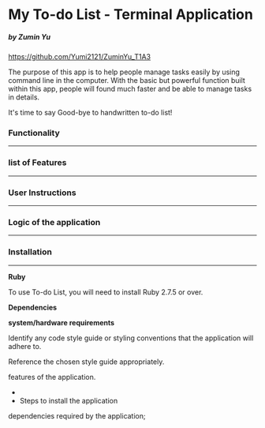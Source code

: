 # My To-do List - Terminal Application
##### by Zumin Yu

https://github.com/Yumi2121/ZuminYu_T1A3

The purpose of this app is to help people manage tasks easily by using command line in the computer. With the basic but powerful function built within this app, people will found much faster and be able to manage tasks in details.

It's time to say Good-bye to handwritten to-do list!

### Functionality

---





### list of Features

---





### User Instructions

---







### Logic of the application

---







### Installation

---

**Ruby**

To use To-do List, you will need to install Ruby 2.7.5 or over.

**Dependencies**





**system/hardware requirements**

Identify any code style guide or styling conventions that the application will adhere to.







Reference the chosen style guide appropriately.





features of the application.

- 
- Steps to install the application

dependencies required by the application;
